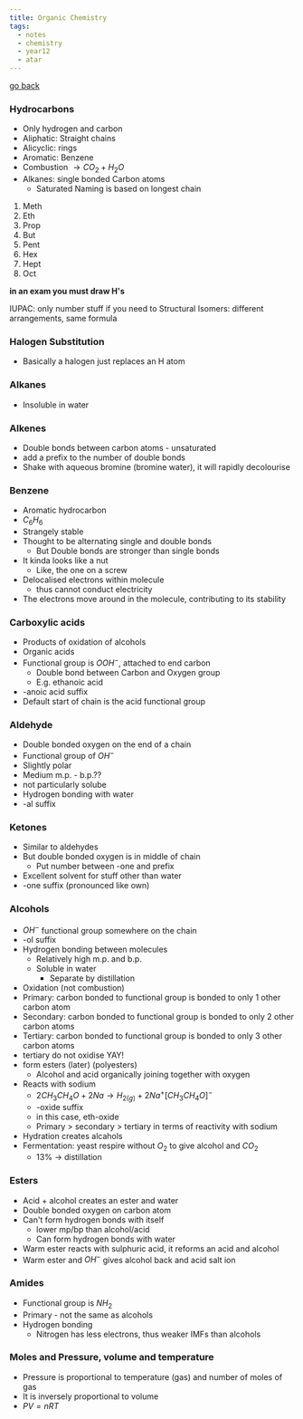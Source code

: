 ```yaml
---
title: Organic Chemistry
tags:
  - notes
  - chemistry
  - year12
  - atar
---
```


[go back](12Subjects/12Chemistry.md)

### Hydrocarbons
- Only hydrogen and carbon
- Aliphatic: Straight chains
- Alicyclic: rings
- Aromatic: Benzene
- Combustion $\to CO_{2} + H_{2}O$
- Alkanes: single bonded Carbon atoms
	- Saturated
Naming is based on longest chain
1. Meth
2. Eth
3. Prop
4. But
5. Pent
6. Hex
7. Hept
8. Oct

**in an exam you must draw H's**

IUPAC: only number stuff if you need to
Structural Isomers: different arrangements, same formula

### Halogen Substitution
- Basically a halogen just replaces an H atom

### Alkanes
- Insoluble in water

### Alkenes
- Double bonds between carbon atoms - unsaturated
- add a prefix to the number of double bonds
- Shake with aqueous bromine (bromine water), it will rapidly decolourise

### Benzene
- Aromatic hydrocarbon
- $C_{6}H_{6}$
- Strangely stable
- Thought to be alternating single and double bonds
	- But Double bonds are stronger than single bonds
- It kinda looks like a nut
	- Like, the one on a screw
- Delocalised electrons within molecule
	- thus cannot conduct electricity
- The electrons move around in the molecule, contributing to its stability

### Carboxylic acids
- Products of oxidation of alcohols
- Organic acids
- Functional group is $OOH^-$, attached to end carbon
	- Double bond between Carbon and Oxygen group
	- E.g. ethanoic acid
- -anoic acid suffix
- Default start of chain is the acid functional group

### Aldehyde
- Double bonded oxygen on the end of a chain
- Functional group of $OH^-$
- Slightly polar
- Medium m.p. - b.p.??
- not particularly solube
- Hydrogen bonding with water
- -al suffix

### Ketones
- Similar to aldehydes
- But double bonded oxygen is in middle of chain
	- Put number between -one and prefix
- Excellent solvent for stuff other than water
- -one suffix (pronounced like own)


### Alcohols
- $OH^-$ functional group somewhere on the chain
- -ol suffix
- Hydrogen bonding between molecules
	- Relatively high m.p. and b.p.
	- Soluble in water
		- Separate by distillation
- Oxidation (not combustion)
- Primary: carbon bonded to functional group is bonded to only 1 other carbon atom
- Secondary: carbon bonded to functional group is bonded to only 2 other carbon atoms
- Tertiary: carbon bonded to functional group is bonded to only 3 other carbon atoms
- tertiary do not oxidise YAY!
- form esters (later) (polyesters)
	- Alcohol and acid organically joining together with oxygen
- Reacts with sodium
	- $2CH_{3}CH_{4}O + 2Na \to H_{2(g)}+2Na^+[CH_{3}CH_{4}O]^-$
	- -oxide suffix
	- in this case, eth-oxide
	- Primary > secondary > tertiary in terms of reactivity with sodium
- Hydration creates alcahols
- Fermentation: yeast respire without $O_{2}$ to give alcohol and $CO_{2}$
	- 13% $\to$ distillation

### Esters
- Acid + alcohol creates an ester and water
- Double bonded oxygen on carbon atom
- Can't form hydrogen bonds with itself
	- lower mp/bp than alcohol/acid
	- Can form hydrogen bonds with water
- Warm ester reacts with sulphuric acid, it reforms an acid and alcohol
- Warm ester and $OH^-$ gives alcohol back and acid salt ion

### Amides
- Functional group is $NH_{2}$
- Primary - not the same as alcohols
- Hydrogen bonding 
	- Nitrogen has less electrons, thus weaker IMFs than alcohols

### Moles and Pressure, volume and temperature
- Pressure is proportional to temperature (gas) and number of moles of gas
- It is inversely proportional to volume
- $PV = nRT$

